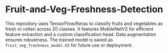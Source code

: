 # Fruit-and-Veg-Freshness-Detection
This repository uses TensorFlow/Keras to classify fruits and vegetables as fresh or rotten across 20 classes. It features MobileNetV2 for efficient feature extraction and a custom classification head. Data augmentation ensures robustness. The trained model is saved as `fruit_veg_freshness_model.h5` for future use or deployment.
